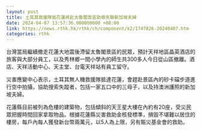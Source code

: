 ```yaml
---
layout: post
title: 土耳其救援隊抵花蓮將赴太魯閣景區助尋失聯新加坡夫婦
date: 2024-04-07 13:57:36.000000000 +08:00
link: https://news.rthk.hk/rthk/ch/component/k2/1747826-20240407.htm
categories: rthk
---
```


台灣當局繼續撤走花蓮大地震後滯留太魯閣景區的民眾，預計天祥地區晶英酒店的旅客與大部分員工，以及秀林鄉一間小學內的師生共300多人今日從山區撤離。酒店、天祥活動中心、天主堂、台電天祥站有員工留守。

災害應變中心表示，土耳其無人機救援隊抵達花蓮，會趕赴景區內的砂卡礑步道進行空中拍攝，協助搜索失蹤者，包括一家五口中的三母子，以及持澳洲護照的新加坡夫婦。

花蓮縣目前被列為危樓的建築物，包括傾斜的天王星大樓在內約有20座，受災民眾把握時間回家拿取物品。根據花蓮縣災害救助金核發標準，損毀不堪難以居住的樓房，每戶內每人獲發新台幣兩萬元，以5人為上限，另有賑災基金會的救助。
